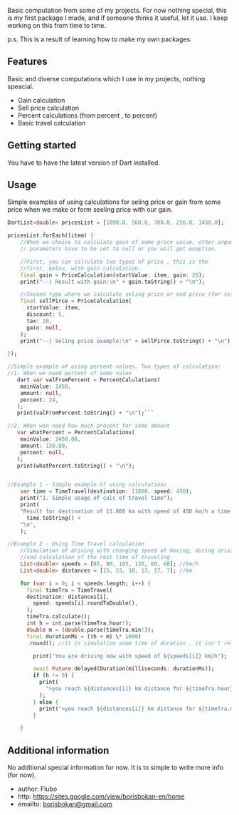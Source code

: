<!--
This README describes the package. If you publish this package to pub.dev,
this README's contents appear on the landing page for your package.

For information about how to write a good package README, see the guide for
[writing package pages](https://dart.dev/tools/pub/writing-package-pages).

For general information about developing packages, see the Dart guide for
[creating packages](https://dart.dev/guides/libraries/create-packages)
and the Flutter guide for
[developing packages and plugins](https://flutter.dev/to/develop-packages).
-->

Basic computation from some of my projects. For now nothing special, this is my first package I made, and if someone thinks it useful, let it use. I keep working on this from time to time.

p.s. This is a result of learning how to make my own packages.

## Features

Basic and diverse computations which I use in my projects, nothing speacial.

- Gain calculation
- Sell price calculation
- Percent calculations (from percent , to percent)
- Basic travel calculation

## Getting started

You have to have the latest version of Dart installed.

## Usage

Simple examples of using calculations for seling price or gain from some price when we make or form seeling price with our gain.

````dart
DartList<double> pricesList = [1890.0, 560.0, 780.0, 256.0, 1450.0];

pricesList.forEach((item) {
    //When we choice to calculate gain of some price value, other argument
    // parameters have to be set to null or you will get exeption.

    //First, you can calculate two types of price , this is the
    //first, belov, with gain calculation.
    final gain = PriceCalculation(startValue: item, gain: 20);
    print("--| Result with gain:\n" + gain.toString() + "\n");

    //Second type where we calculate seling price or end price (for seling).
    final sellPirce = PriceCalculation(
      startValue: item,
      discount: 5,
      tax: 20,
      gain: null,
    );
    print("--| Seling price example:\n" + sellPirce.toString() + "\n");

});

//Simple example of using percent values. Two types of calculation:
//1. When we need percent of some value
   dart var valFromPercent = PercentCalulations(
    mainValue: 1450,
    amount: null,
    percent: 24,
   );
   print(valFromPercent.toString() + "\n");```

//2. When wen need how much procent for some amount
   var whatPercent = PercentCalulations(
    mainValue: 2450.00,
    amount: 130.00,
    percent: null,
   );
   print(whatPercent.toString() + "\n");


//Example 1 - Simple example of using calculations
    var time = TimeTravel(destination: 11860, speed: 450);
    print("1. Simple usage of calc of travel time");
    print(
    "Result for destination of 11.860 km with speed of 450 km/h a time arriving is:" +
      time.toString() +
    "\n",
    );

//Example 2 - Using Time Travel calculation
    //Simulation of driving with changing speed of moving, during driving a car,
    //and calculation of the rest time of traveling.
    List<double> speeds = [85, 90, 105, 120, 80, 60]; //km/h
    List<double> distances = [15, 23, 10, 13, 17, 7]; //km

    for (var i = 0; i < speeds.length; i++) {
      final timeTra = TimeTravel(
      destination: distances[i],
        speed: speeds[i].roundToDouble(),
      );
      timeTra.calculate();
      int h = int.parse(timeTra.hour!);
      double m = (double.parse(timeTra.min!));
      final durationMs = ((h + m) \* 1000)
      .round(); //it is simulation some time of duration , it isn't relevant

        print("You are driving now with speed of ${speeds[i]} km/h");

        await Future.delayed(Duration(milliseconds: durationMs));
        if (h != 0) {
          print(
            ">you reach ${distances[i]} km distance for ${timeTra.hour}h and ${timeTra.min} min\n",
          );
        } else {
          print(">you reach ${distances[i]} km distance for ${timeTra.min} min\n");
        }

    }
````

## Additional information

No additional special information for now. It is to simple to write more info (for now).

- author: Flubo
- http: https://sites.google.com/view/borisbokan-en/home
- emailto: borisbokan@gmail.com
